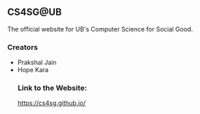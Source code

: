 <html>
<body>
<h2>CS4SG@UB</h2>
The official website for UB's Computer Science for Social Good.
<h3>Creators</h3>
<ul><li>Prakshal Jain</li>
<li>Hope Kara</li>
  
<h3>Link to the Website:</h3>
<a href = "https://cs4sg.github.io/" target = "_blank">https://cs4sg.github.io/</a>
</ul>
</body>
</html>
